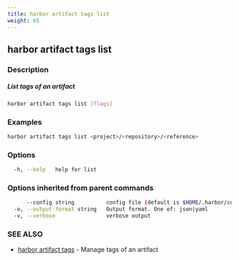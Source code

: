 ```yaml
---
title: harbor artifact tags list
weight: 65
---
```

## harbor artifact tags list

### Description

##### List tags of an artifact

```sh
harbor artifact tags list [flags]
```

### Examples

```sh
harbor artifact tags list <project>/<repository>/<reference>
```

### Options

```sh
  -h, --help   help for list
```

### Options inherited from parent commands

```sh
      --config string          config file (default is $HOME/.harbor/config.yaml) (default "/home/user/.harbor/config.yaml")
  -o, --output-format string   Output format. One of: json|yaml
  -v, --verbose                verbose output
```

### SEE ALSO

* [harbor artifact tags](harbor-artifact-tags.md)	 - Manage tags of an artifact

